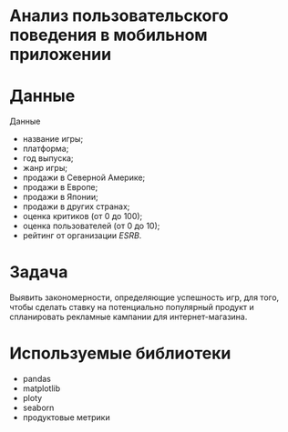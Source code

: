 # Анализ пользовательского поведения в мобильном приложении

# Данные

Данные

- название игры;
- платформа;
- год выпуска;
- жанр игры;
- продажи в Северной Америке;
- продажи в Европе;
- продажи в Японии;
- продажи в других странах;
- оценка критиков (от 0 до 100);
- оценка пользователей (от 0 до 10);
- рейтинг от организации *ESRB*. 

# Задача

Выявить закономерности, определяющие успешность игр, для того, чтобы сделать ставку на потенциально популярный продукт и спланировать рекламные кампании для интернет-магазина.

# Используемые библиотеки

- pandas
- matplotlib
- ploty
- seaborn 
- продуктовые метрики
